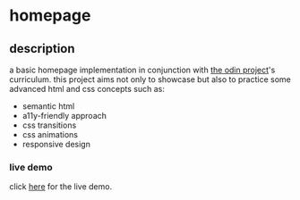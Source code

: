 # homepage

## description

a basic homepage implementation in conjunction with [the odin project](https://www.theodinproject.com/)'s curriculum. this project aims not only to showcase but also to practice some advanced html and css concepts such as:

-  semantic html
-  a11y-friendly approach
-  css transitions
-  css animations
-  responsive design

### live demo

click [here](https://furkanssarri.github.io/homepage/) for the live demo.
